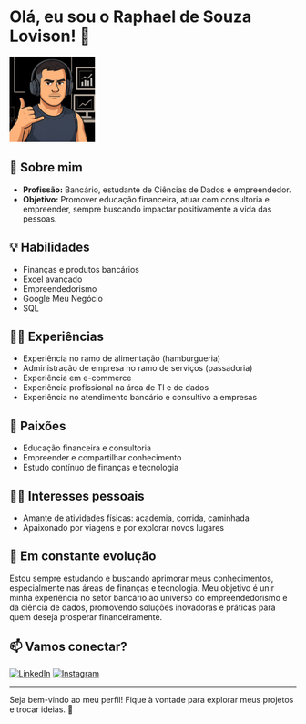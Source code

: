 # Olá, eu sou o Raphael de Souza Lovison! 👋

<img src="WhatsApp Image 2025-06-04 at 10.12.01.jpeg" alt="Avatar" width="150"/>

## 🏦 Sobre mim

- **Profissão:** Bancário, estudante de Ciências de Dados e empreendedor.
- **Objetivo:** Promover educação financeira, atuar com consultoria e empreender, sempre buscando impactar positivamente a vida das pessoas.

## 💡 Habilidades

- Finanças e produtos bancários
- Excel avançado
- Empreendedorismo
- Google Meu Negócio
- SQL

## 🧑‍💼 Experiências

- Experiência no ramo de alimentação (hamburgueria)
- Administração de empresa no ramo de serviços (passadoria)
- Experiência em e-commerce
- Experiência profissional na área de TI e de dados
- Experiência no atendimento bancário e consultivo a empresas

## 🚀 Paixões

- Educação financeira e consultoria
- Empreender e compartilhar conhecimento
- Estudo contínuo de finanças e tecnologia

## 🏃‍♂️ Interesses pessoais

- Amante de atividades físicas: academia, corrida, caminhada
- Apaixonado por viagens e por explorar novos lugares

## 🌱 Em constante evolução

Estou sempre estudando e buscando aprimorar meus conhecimentos, especialmente nas áreas de finanças e tecnologia. Meu objetivo é unir minha experiência no setor bancário ao universo do empreendedorismo e da ciência de dados, promovendo soluções inovadoras e práticas para quem deseja prosperar financeiramente.

## 📫 Vamos conectar?

[![LinkedIn](https://img.shields.io/badge/-LinkedIn-blue?style=flat-square&logo=linkedin&logoColor=white&link=https://br.linkedin.com/in/raphaelsouzalovison)](https://br.linkedin.com/in/raphaelsouzalovison)
[![Instagram](https://img.shields.io/badge/-Instagram-E4405F?style=flat-square&logo=instagram&logoColor=white&link=https://www.instagram.com/raphaellovison)](https://www.instagram.com/raphaellovison)

---

Seja bem-vindo ao meu perfil! Fique à vontade para explorar meus projetos e trocar ideias. 🚀
